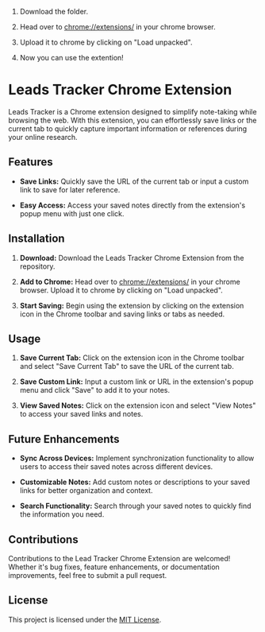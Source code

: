 1. Download the folder.

2. Head over to [chrome://extensions/](chrome://extensions/) in your chrome browser. 

3. Upload it to chrome by clicking on "Load unpacked".

4. Now you can use the extention!
# Leads Tracker Chrome Extension

Leads Tracker is a Chrome extension designed to simplify note-taking while browsing the web. With this extension, you can effortlessly save links or the current tab to quickly capture important information or references during your online research.

## Features

- **Save Links:** Quickly save the URL of the current tab or input a custom link to save for later reference.

- **Easy Access:** Access your saved notes directly from the extension's popup menu with just one click.


## Installation

1. **Download:** Download the Leads Tracker Chrome Extension from the repository.

2. **Add to Chrome:** Head over to [chrome://extensions/](chrome://extensions/) in your chrome browser. Upload it to chrome by clicking on "Load unpacked".

3. **Start Saving:** Begin using the extension by clicking on the extension icon in the Chrome toolbar and saving links or tabs as needed.

## Usage

1. **Save Current Tab:** Click on the extension icon in the Chrome toolbar and select "Save Current Tab" to save the URL of the current tab.

2. **Save Custom Link:** Input a custom link or URL in the extension's popup menu and click "Save" to add it to your notes.

3. **View Saved Notes:** Click on the extension icon and select "View Notes" to access your saved links and notes.

## Future Enhancements

- **Sync Across Devices:** Implement synchronization functionality to allow users to access their saved notes across different devices.

- **Customizable Notes:** Add custom notes or descriptions to your saved links for better organization and context.

- **Search Functionality:** Search through your saved notes to quickly find the information you need.


## Contributions

Contributions to the Lead Tracker Chrome Extension are welcomed! Whether it's bug fixes, feature enhancements, or documentation improvements, feel free to submit a pull request.

## License

This project is licensed under the [MIT License](https://kopplin.mit-license.org).
